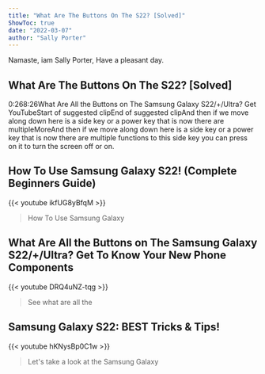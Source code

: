 ```yaml
---
title: "What Are The Buttons On The S22? [Solved]"
ShowToc: true 
date: "2022-03-07"
author: "Sally Porter" 
---
```


Namaste, iam Sally Porter, Have a pleasant day.
## What Are The Buttons On The S22? [Solved]
0:268:26What Are All the Buttons on The Samsung Galaxy S22/+/Ultra? Get 
YouTubeStart of suggested clipEnd of suggested clipAnd then if we move along down here is a side key or a power key that is now there are multipleMoreAnd then if we move along down here is a side key or a power key that is now there are multiple functions to this side key you can press on it to turn the screen off or on.

## How To Use Samsung Galaxy S22! (Complete Beginners Guide)
{{< youtube ikfUG8yBfqM >}}
>How To Use Samsung Galaxy 

## What Are All the Buttons on The Samsung Galaxy S22/+/Ultra? Get To Know Your New Phone Components
{{< youtube DRQ4uNZ-tqg >}}
>See what are all the 

## Samsung Galaxy S22: BEST Tricks & Tips!
{{< youtube hKNysBp0C1w >}}
>Let's take a look at the Samsung Galaxy 

